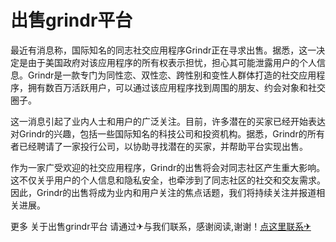 # 出售grindr平台

最近有消息称，国际知名的同志社交应用程序Grindr正在寻求出售。据悉，这一决定是由于美国政府对该应用程序的所有权表示担忧，担心其可能泄露用户的个人信息。Grindr是一款专门为同性恋、双性恋、跨性别和变性人群体打造的社交应用程序，拥有数百万活跃用户，可以通过该应用程序找到周围的朋友、约会对象和社交圈子。

这一消息引起了业内人士和用户的广泛关注。目前，许多潜在的买家已经开始表达对Grindr的兴趣，包括一些国际知名的科技公司和投资机构。据悉，Grindr的所有者已经聘请了一家投行公司，以协助寻找潜在的买家，并帮助平台实现出售。

作为一家广受欢迎的社交应用程序，Grindr的出售将会对同志社区产生重大影响。这不仅关乎用户的个人信息和隐私安全，也牵涉到了同志社区的社交和交友需求。因此，Grindr的出售将成为业内和用户关注的焦点话题，我们将持续关注并报道相关进展。

更多 关于出售grindr平台 请通过✈与我们联系，感谢阅读,谢谢！[点这里联系✈](https://w.k02.cc)